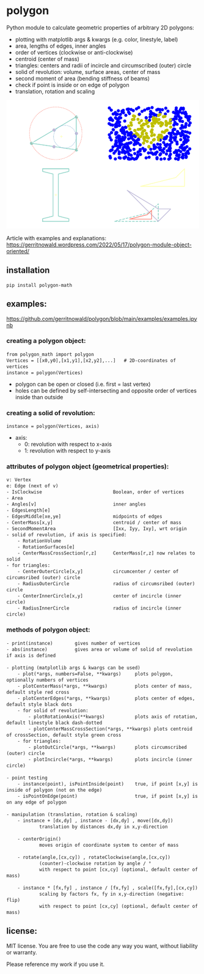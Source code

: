 # polygon
Python module to calculate geometric properties of arbitrary 2D polygons:
- plotting with matplotlib args & kwargs (e.g. color, linestyle, label)
- area, lengths of edges, inner angles
- order of vertices (clockwise or anti-clockwise)
- centroid (center of mass)
- triangles: centers and radii of incircle and circumscribed (outer) circle
- solid of revolution: volume, surface areas, center of mass
- second moment of area (bending stiffness of beams)
- check if point is inside or on edge of polygon
- translation, rotation and scaling

![](https://github.com/gerritnowald/polygon/blob/main/examples/examples.png)

Article with examples and explanations:
https://gerritnowald.wordpress.com/2022/05/17/polygon-module-object-oriented/

## installation
```
pip install polygon-math
```

## examples:
https://github.com/gerritnowald/polygon/blob/main/examples/examples.ipynb

### creating a polygon object:
```
from polygon_math import polygon
Vertices = [[x0,y0],[x1,y1],[x2,y2],...]   # 2D-coordinates of vertices
instance = polygon(Vertices)
```
- polygon can be open or closed (i.e. first = last vertex)
- holes can be defined by self-intersecting and opposite order of vertices inside than outside

### creating a solid of revolution:
```
instance = polygon(Vertices, axis)
```
- axis:
	- 0: revolution with respect to x-axis
	- 1: revolution with respect to y-axis

### attributes of polygon object (geometrical properties):
    
    v: Vertex
    e: Edge (next of v)
    - IsClockwise                          Boolean, order of vertices
    - Area
    - Angles[v]                            inner angles
    - EdgesLength[e]
    - EdgesMiddle[xe,ye]                   midpoints of edges
    - CenterMass[x,y]                      centroid / center of mass
    - SecondMomentArea                     [Ixx, Iyy, Ixy], wrt origin
    - solid of revolution, if axis is specified:
        - RotationVolume
        - RotationSurfaces[e]
        - CenterMassCrossSection[r,z]      CenterMass[r,z] now relates to solid
    - for triangles:
        - CenterOuterCircle[x,y]           circumcenter / center of circumsribed (outer) circle
        - RadiusOuterCircle                radius of circumsribed (outer) circle
        - CenterInnerCircle[x,y]           center of incircle (inner circle)
        - RadiusInnerCircle                radius of incircle (inner circle)


### methods of polygon object:
    
    - print(instance)        gives number of vertices
    - abs(instance)          gives area or volume of solid of revolution if axis is defined
    
    - plotting (matplotlib args & kwargs can be used)
        - plot(*args, numbers=False, **kwargs)     plots polygon, optionally numbers of vertices
        - plotCenterMass(*args, **kwargs)          plots center of mass, default style red cross
        - plotCenterEdges(*args, **kwargs)         plots center of edges, default style black dots
        - for solid of revolution:
            - plotRotationAxis(**kwargs)           plots axis of rotation, default linestyle black dash-dotted
            - plotCenterMassCrossSection(*args, **kwargs) plots centroid of crossSection, default style green cross
        - for triangles:
            - plotOutCircle(*args, **kwargs)       plots circumscribed (outer) circle
            - plotIncircle(*args, **kwargs)        plots incircle (inner circle)
    
    - point testing
        - instance(point), isPointInside(point)    true, if point [x,y] is inside of polygon (not on the edge)
        - isPointOnEdge(point)                     true, if point [x,y] is on any edge of polygon
    
    - manipulation (translation, rotation & scaling)
        - instance + [dx,dy] , instance - [dx,dy] , move([dx,dy])
                translation by distances dx,dy in x,y-direction
        
        - centerOrigin()
                moves origin of coordinate system to center of mass
                                        
        - rotate(angle,[cx,cy]) , rotateClockwise(angle,[cx,cy])
                (counter)-clockwise rotation by angle / °
                with respect to point [cx,cy] (optional, default center of mass)
                                        
        - instance * [fx,fy] , instance / [fx,fy] , scale([fx,fy],[cx,cy])
                scaling by factors fx, fy in x,y-direction (negative: flip)
                with respect to point [cx,cy] (optional, default center of mass)


## license:
MIT license. You are free to use the code any way you want, without liability or warranty.

Please reference my work if you use it.
